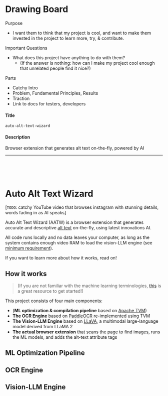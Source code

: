 # Drawing Board

Purpose
- I want them to think that my project is cool, and want to make them invested in the project to learn more, try, & contribute.

Important Questions
- What does this project have anything to do with them?
  - (If the answer is nothing: how can I make my project cool enough that unrelated people find it nice?)

Parts
- Catchy Intro
- Problem, Fundamental Principles, Results
- Traction
- Link to docs for testers, developers

#### Title
`auto-alt-text-wizard`

#### Description
Browser extension that generates alt text on-the-fly, powered by AI

---
<br/>
<br/>
<br/>



# Auto Alt Text Wizard

[`TODO`: catchy YouTube video that browses instagram with stunning details, words fading in as AI speaks]

Auto Alt Text Wizard (AATW) is a browser extension that generates accurate and descriptive [alt text]() on-the-fly, using latest innovations AI.  

All code runs locally and no data leaves your computer, as long as the system contains enough video RAM to load the vision-LLM engine (see [minimum requirement]()). 

If you want to learn more about how it works, read on!


## How it works

> (If you are not familiar with the machine learning terminologies, [this]() is a great resource to get started!)

This project consists of four main components:

- (**ML optimization & compilation pipeline** based on [Apache TVM]())
- **The OCR Engine** based on [PaddleOCR]() re-implemented using TVM
- **The Vision-LLM Engine** based on [LLaVA](), a multimodal large-language model derived from LLaMA 2
- **The actual browser extension** that scans the page to find images, runs the ML models, and adds the alt-text attribute tags 

## ML Optimization Pipeline



## OCR Engine



## Vision-LLM Engine

